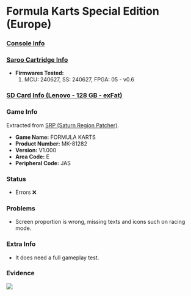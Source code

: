 # Formula Karts Special Edition (Europe)

### [Console Info](../../../../../Info/Consoles/VA13/README.md)

### [Saroo Cartridge Info](../../../../../Info/Cartridges/RetroGameParadiseStore/1.32F/README.md)

- <b>Firmwares Tested:</b>
  1. MCU: 240627, SS: 240627, FPGA: 05 - v0.6

### [SD Card Info (Lenovo - 128 GB - exFat)](../../../../../Info/SdCards/Lenovo/128GB/exfat/README.md)

### Game Info

Extracted from [SRP (Saturn Region Patcher)](https://segaxtreme.net/resources/saturn-region-patcher.81/download).

- <b>Game Name:</b> FORMULA KARTS
- <b>Product Number:</b> MK-81282
- <b>Version:</b> V1.000
- <b>Area Code:</b> E
- <b>Peripheral Code:</b> JAS

### Status

- Errors :x:

### Problems

- Screen proportion is wrong, missing texts and icons such on racing mode.

### Extra Info

- It does need a full gameplay test.

### Evidence

[![](https://img.youtube.com/vi/W2-FfTRe6gg/0.jpg)](https://www.youtube.com/watch?v=W2-FfTRe6gg)
